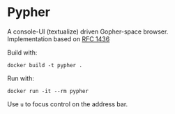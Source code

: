 # Pypher

A console-UI (textualize) driven Gopher-space browser.  
Implementation based on [RFC 1436](https://datatracker.ietf.org/doc/html/rfc1436)

Build with: 
```
docker build -t pypher .
```

Run with:
```
docker run -it --rm pypher
```

Use `u` to focus control on the address bar.
